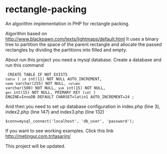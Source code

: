 rectangle-packing
=================
  An algorithm implementation in PHP for rectangle packing.
  
  Algorithm based on <http://www.blackpawn.com/texts/lightmaps/default.html>
	It uses a binary tree to partition the space of the parent rectangle and allocate the passed rectangles by dividing the partitions into filled and empty.

  About run this project you need a mysql database. Create a database and run this command
<code><pre>
CREATE TABLE IF NOT EXISTS `table` (
  `id` int(11) NOT NULL AUTO_INCREMENT,
  `name` varchar(255) NOT NULL,
  `column` varchar(500) NOT NULL,
  `yuk` int(15) NOT NULL,
  `gen` int(15) NOT NULL,
  PRIMARY KEY (`id`)
) ENGINE=InnoDB  DEFAULT CHARSET=latin1 AUTO_INCREMENT=24 ;
</code></pre>

  And then you need to set up database configuration in index.php (line 3), index2.php (line 147) and index3.php (line 132) <code><pre> $conn=mysql_connect('localhost', 'db_user', 'password'); </code></pre>
  
  If you want to see working examples. Click this link http://metingur.com.tr/tasarim/
  
  This project will be updated.
  
